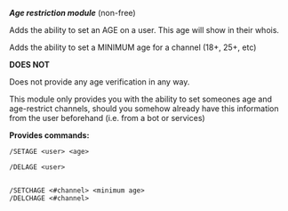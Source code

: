 ___Age restriction module___ (non-free)


Adds the ability to set an AGE on a user. This age will show in their whois.


Adds the ability to set a MINIMUM age for a channel (18+, 25+, etc)



__DOES NOT__


Does not provide any age verification in any way.


This module only provides you with the ability to set someones age and age-restrict channels,
should you somehow already have this information from the user beforehand (i.e. from a bot or services)



__Provides commands:__
```
/SETAGE <user> <age>

/DELAGE <user>


/SETCHAGE <#channel> <minimum age>
/DELCHAGE <#channel>
```
